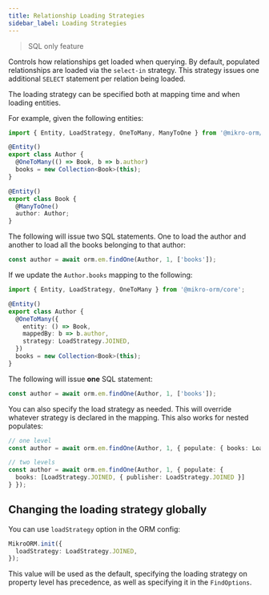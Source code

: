 ```yaml
---
title: Relationship Loading Strategies
sidebar_label: Loading Strategies
---
```


> SQL only feature

Controls how relationships get loaded when querying. By default, populated relationships
are loaded via the `select-in` strategy. This strategy issues one additional `SELECT`
statement per relation being loaded.

The loading strategy can be specified both at mapping time and when loading entities.

For example, given the following entities:

```typescript
import { Entity, LoadStrategy, OneToMany, ManyToOne } from '@mikro-orm/core';

@Entity()
export class Author {
  @OneToMany(() => Book, b => b.author)
  books = new Collection<Book>(this);
}

@Entity()
export class Book {
  @ManyToOne()
  author: Author;
}
```

The following will issue two SQL statements.
One to load the author and another to load all the books belonging to that author:

```typescript
const author = await orm.em.findOne(Author, 1, ['books']);
```

If we update the `Author.books` mapping to the following:

```typescript
import { Entity, LoadStrategy, OneToMany } from '@mikro-orm/core';

@Entity()
export class Author {
  @OneToMany({
    entity: () => Book,
    mappedBy: b => b.author,
    strategy: LoadStrategy.JOINED,
  })
  books = new Collection<Book>(this);
}
```

The following will issue **one** SQL statement:

```typescript
const author = await orm.em.findOne(Author, 1, ['books']);
```

You can also specify the load strategy as needed. This will override whatever strategy is declared in the mapping.
This also works for nested populates:

```typescript
// one level
const author = await orm.em.findOne(Author, 1, { populate: { books: LoadStrategy.JOINED } });

// two levels
const author = await orm.em.findOne(Author, 1, { populate: {
  books: [LoadStrategy.JOINED, { publisher: LoadStrategy.JOINED }]
} });
```

## Changing the loading strategy globally

You can use `loadStrategy` option in the ORM config:

```ts
MikroORM.init({
  loadStrategy: LoadStrategy.JOINED,
});
```

This value will be used as the default, specifying the loading strategy on 
property level has precedence, as well as specifying it in the `FindOptions`.
